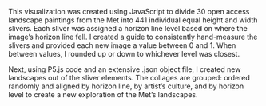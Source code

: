 
This visualization was created using JavaScript to divide 30 open access landscape paintings from the Met into 441 individual equal height and width slivers. 
Each sliver was assigned a horizon line level based on where the image’s horizon line fell. I created a guide to consistently hand-measure the slivers and 
provided each new image a value between 0 and 1. When between values, I rounded up or down to whichever level was closest.

Next, using P5.js code and an extensive .json object file, I created new landscapes out of the sliver elements. The collages are grouped: ordered randomly 
and aligned by horizon line, by artist’s culture, and by horizon level to create a new exploration of the Met’s landscapes.


